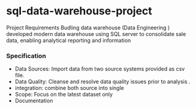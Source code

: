 # sql-data-warehouse-project



Project Requirements
Budling data warehouse (Data Engineering )
developed modern data warehouse  using SQL server to consolidate sale data, enabling analytical reporting and information 


### Specification

- Data Sources: Import data from two source systems provided as csv file.
- Data Quality: Cleanse and resolve data quality issues prior to analysis .
- integration: combine both source into single
- Scope: Focus on the latest dataset only
- Documentation
